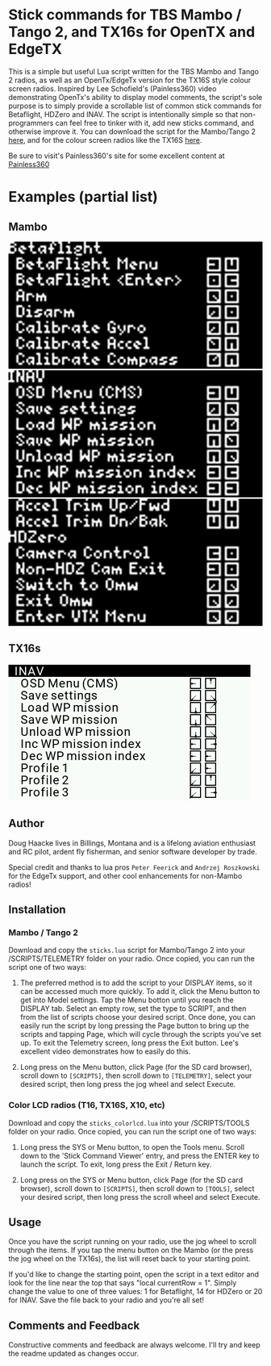 # Stick commands for TBS Mambo / Tango 2, and TX16s for OpenTX and EdgeTX
This is a simple but useful Lua script written for the TBS Mambo and Tango 2 radios, as well as an OpenTx/EdgeTx version for the TX16S style colour screen radios. Inspired by Lee Schofield's (Painless360) video demonstrating OpenTx's ability to display model comments, the script's sole purpose is to simply provide a scrollable list of common stick commands for Betaflight, HDZero and INAV.  The script is intentionally simple so that non-programmers can feel free to tinker with it, add new sticks command, and otherwise improve it. You can download the script for the Mambo/Tango 2 [here](https://github.com/DHaacke/Mambo-Tango/blob/master/sticks.lua), and for the colour screen radios like the TX16S [here](https://github.com/DHaacke/Mambo-Tango/blob/master/sticks_colorlcd.lua).

 Be sure to visit's Painless360's site for some excellent content at [Painless360](https://www.youtube.com/channel/UCp1vASX-fg959vRc1xowqpw)

 # Examples (partial list)
 
 ## Mambo
 ![Betaflight](betaflight.bmp)
 ![INAV](inav1.bmp)
 ![HDZero](hdzero.bmp)

 ## TX16s
 ![Betaflight](TX16S-sticks.bmp)

## Author
Doug Haacke lives in Billings, Montana and is a lifelong aviation enthusiast and RC pilot, ardent fly fisherman, and senior software developer by trade.

Special credit and thanks to lua pros `Peter Feerick` and `Andrzej Roszkowski` for the EdgeTx support, and other cool enhancements for non-Mambo radios!

## Installation

### Mambo / Tango 2
Download and copy the `sticks.lua` script for Mambo/Tango 2 into your /SCRIPTS/TELEMETRY folder on your radio.  Once copied, you can run the script one of two ways:

1. The preferred method is to add the script to your DISPLAY items, so it can be accessed much more quickly. To add it, click the Menu button to get into Model settings. Tap the Menu botton until you reach the DISPLAY tab. Select an empty row, set the type to SCRIPT, and then from the list of scripts choose your desired script.  Once done, you can easily run the script by long pressing the Page button to bring up the scripts and tapping Page, which will cycle through the scripts you've set up. To exit the Telemetry screen, long press the Exit button.  Lee's excellent video demonstrates how to easily do this.

2. Long press on the Menu button, click Page (for the SD card browser), scroll down to `[SCRIPTS]`, then scroll down to `[TELEMETRY]`, select your desired script, then long press the jog wheel and select Execute.

### Color LCD radios (T16, TX16S, X10, etc)
Download and copy the `sticks_colorlcd.lua` into your /SCRIPTS/TOOLS folder on your radio.  Once copied, you can run the script one of two ways:

1. Long press the SYS or Menu button, to open the Tools menu. Scroll down to the 'Stick Command Viewer' entry, and press the ENTER key to launch the script. To exit, long press the Exit / Return key.

2. Long press on the SYS or Menu button, click Page (for the SD card browser), scroll down to `[SCRIPTS]`, then scroll down to `[TOOLS]`, select your desired script, then long press the scroll wheel and select Execute.

## Usage

Once you have the script running on your radio, use the jog wheel to scroll through the items. If you tap the menu button on the Mambo (or the press the jog wheel on the TX16s), the list will reset back to your starting point.

If you'd like to change the starting point, open the script in a text editor and look for the line near the top that says "local currentRow = 1". Simply change the value to one of three values:  1 for Betaflight, 14 for HDZero or 20 for INAV.  Save the file back to your radio and you're all set!

## Comments and Feedback

Constructive comments and feedback are always welcome. I'll try and keep the readme updated as changes occur.

